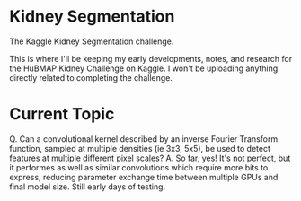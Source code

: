 # Kidney Segmentation
The Kaggle Kidney Segmentation challenge.

This is where I'll be keeping my early developments, notes, and research for the HuBMAP Kidney Challenge on Kaggle.
I won't be uploading anything directly related to completing the challenge.

# Current Topic
Q. Can a convolutional kernel described by an inverse Fourier Transform function, sampled at multiple densities (ie 3x3, 5x5), be used to detect features at multiple different pixel scales?
A. So far, yes! It's not perfect, but it performes as well as similar convolutions which require more bits to express, reducing parameter exchange time between multiple GPUs and final model size. Still early days of testing.
